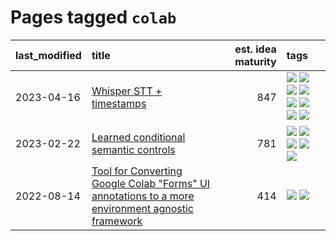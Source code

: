# Pages tagged `colab`

|last_modified|title|est. idea maturity|tags
|:---|:---|---:|:---|
|2023-04-16|[Whisper STT + timestamps](../whisper-stt-plus-timestamps.md)|847|[![](https://img.shields.io/badge/tag-colab-1614f8)](../tags/colab.md) [![](https://img.shields.io/badge/tag-dataset-53417a)](../tags/dataset.md) [![](https://img.shields.io/badge/tag-experimental-d5f6c6)](../tags/experimental.md) [![](https://img.shields.io/badge/tag-meta-c6963e)](../tags/meta.md) [![](https://img.shields.io/badge/tag-prompting-4db4d2)](../tags/prompting.md) [![](https://img.shields.io/badge/tag-publicgood-12f6d5)](../tags/publicgood.md) [![](https://img.shields.io/badge/tag-stability-6013c8)](../tags/stability.md) [![](https://img.shields.io/badge/tag-tooling-12eec5)](../tags/tooling.md)|
|2023-02-22|[Learned conditional semantic controls](../learned-conditional-semantic-controls.md)|781|[![](https://img.shields.io/badge/tag-animation-e9b626)](../tags/animation.md) [![](https://img.shields.io/badge/tag-colab-1614f8)](../tags/colab.md) [![](https://img.shields.io/badge/tag-experimental-d5f6c6)](../tags/experimental.md) [![](https://img.shields.io/badge/tag-prompting-4db4d2)](../tags/prompting.md) [![](https://img.shields.io/badge/tag-tooling-12eec5)](../tags/tooling.md)|
|2022-08-14|[Tool for Converting Google Colab "Forms" UI annotations to a more environment agnostic framework](../colab-ui-converter.md)|414|[![](https://img.shields.io/badge/tag-colab-1614f8)](../tags/colab.md) [![](https://img.shields.io/badge/tag-tooling-12eec5)](../tags/tooling.md)|